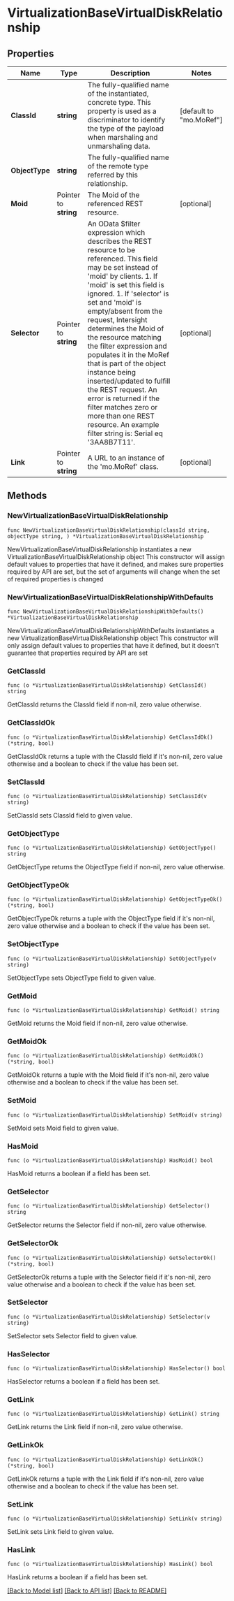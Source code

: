 # VirtualizationBaseVirtualDiskRelationship

## Properties

Name | Type | Description | Notes
------------ | ------------- | ------------- | -------------
**ClassId** | **string** | The fully-qualified name of the instantiated, concrete type. This property is used as a discriminator to identify the type of the payload when marshaling and unmarshaling data. | [default to "mo.MoRef"]
**ObjectType** | **string** | The fully-qualified name of the remote type referred by this relationship. | 
**Moid** | Pointer to **string** | The Moid of the referenced REST resource. | [optional] 
**Selector** | Pointer to **string** | An OData $filter expression which describes the REST resource to be referenced. This field may be set instead of &#39;moid&#39; by clients. 1. If &#39;moid&#39; is set this field is ignored. 1. If &#39;selector&#39; is set and &#39;moid&#39; is empty/absent from the request, Intersight determines the Moid of the resource matching the filter expression and populates it in the MoRef that is part of the object instance being inserted/updated to fulfill the REST request. An error is returned if the filter matches zero or more than one REST resource. An example filter string is: Serial eq &#39;3AA8B7T11&#39;. | [optional] 
**Link** | Pointer to **string** | A URL to an instance of the &#39;mo.MoRef&#39; class. | [optional] 

## Methods

### NewVirtualizationBaseVirtualDiskRelationship

`func NewVirtualizationBaseVirtualDiskRelationship(classId string, objectType string, ) *VirtualizationBaseVirtualDiskRelationship`

NewVirtualizationBaseVirtualDiskRelationship instantiates a new VirtualizationBaseVirtualDiskRelationship object
This constructor will assign default values to properties that have it defined,
and makes sure properties required by API are set, but the set of arguments
will change when the set of required properties is changed

### NewVirtualizationBaseVirtualDiskRelationshipWithDefaults

`func NewVirtualizationBaseVirtualDiskRelationshipWithDefaults() *VirtualizationBaseVirtualDiskRelationship`

NewVirtualizationBaseVirtualDiskRelationshipWithDefaults instantiates a new VirtualizationBaseVirtualDiskRelationship object
This constructor will only assign default values to properties that have it defined,
but it doesn't guarantee that properties required by API are set

### GetClassId

`func (o *VirtualizationBaseVirtualDiskRelationship) GetClassId() string`

GetClassId returns the ClassId field if non-nil, zero value otherwise.

### GetClassIdOk

`func (o *VirtualizationBaseVirtualDiskRelationship) GetClassIdOk() (*string, bool)`

GetClassIdOk returns a tuple with the ClassId field if it's non-nil, zero value otherwise
and a boolean to check if the value has been set.

### SetClassId

`func (o *VirtualizationBaseVirtualDiskRelationship) SetClassId(v string)`

SetClassId sets ClassId field to given value.


### GetObjectType

`func (o *VirtualizationBaseVirtualDiskRelationship) GetObjectType() string`

GetObjectType returns the ObjectType field if non-nil, zero value otherwise.

### GetObjectTypeOk

`func (o *VirtualizationBaseVirtualDiskRelationship) GetObjectTypeOk() (*string, bool)`

GetObjectTypeOk returns a tuple with the ObjectType field if it's non-nil, zero value otherwise
and a boolean to check if the value has been set.

### SetObjectType

`func (o *VirtualizationBaseVirtualDiskRelationship) SetObjectType(v string)`

SetObjectType sets ObjectType field to given value.


### GetMoid

`func (o *VirtualizationBaseVirtualDiskRelationship) GetMoid() string`

GetMoid returns the Moid field if non-nil, zero value otherwise.

### GetMoidOk

`func (o *VirtualizationBaseVirtualDiskRelationship) GetMoidOk() (*string, bool)`

GetMoidOk returns a tuple with the Moid field if it's non-nil, zero value otherwise
and a boolean to check if the value has been set.

### SetMoid

`func (o *VirtualizationBaseVirtualDiskRelationship) SetMoid(v string)`

SetMoid sets Moid field to given value.

### HasMoid

`func (o *VirtualizationBaseVirtualDiskRelationship) HasMoid() bool`

HasMoid returns a boolean if a field has been set.

### GetSelector

`func (o *VirtualizationBaseVirtualDiskRelationship) GetSelector() string`

GetSelector returns the Selector field if non-nil, zero value otherwise.

### GetSelectorOk

`func (o *VirtualizationBaseVirtualDiskRelationship) GetSelectorOk() (*string, bool)`

GetSelectorOk returns a tuple with the Selector field if it's non-nil, zero value otherwise
and a boolean to check if the value has been set.

### SetSelector

`func (o *VirtualizationBaseVirtualDiskRelationship) SetSelector(v string)`

SetSelector sets Selector field to given value.

### HasSelector

`func (o *VirtualizationBaseVirtualDiskRelationship) HasSelector() bool`

HasSelector returns a boolean if a field has been set.

### GetLink

`func (o *VirtualizationBaseVirtualDiskRelationship) GetLink() string`

GetLink returns the Link field if non-nil, zero value otherwise.

### GetLinkOk

`func (o *VirtualizationBaseVirtualDiskRelationship) GetLinkOk() (*string, bool)`

GetLinkOk returns a tuple with the Link field if it's non-nil, zero value otherwise
and a boolean to check if the value has been set.

### SetLink

`func (o *VirtualizationBaseVirtualDiskRelationship) SetLink(v string)`

SetLink sets Link field to given value.

### HasLink

`func (o *VirtualizationBaseVirtualDiskRelationship) HasLink() bool`

HasLink returns a boolean if a field has been set.


[[Back to Model list]](../README.md#documentation-for-models) [[Back to API list]](../README.md#documentation-for-api-endpoints) [[Back to README]](../README.md)


